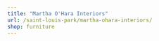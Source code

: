 ```yaml
---
title: "Martha O'Hara Interiors"
url: /saint-louis-park/martha-ohara-interiors/
shop: furniture
---
```

